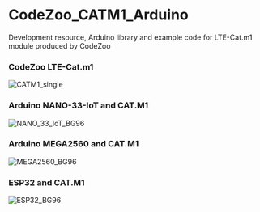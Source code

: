 # CodeZoo_CATM1_Arduino
Development resource, Arduino library and example code for LTE-Cat.m1 module produced by CodeZoo

### CodeZoo LTE-Cat.m1
![CATM1_single](https://user-images.githubusercontent.com/22319034/84928458-5eb58d80-b109-11ea-8349-bacfa3e9e747.PNG)

### Arduino NANO-33-IoT and CAT.M1
![NANO_33_IoT_BG96](https://user-images.githubusercontent.com/22319034/85374179-56c57580-b56f-11ea-862e-114f5c37ea81.png)

### Arduino MEGA2560 and CAT.M1
![MEGA2560_BG96](https://user-images.githubusercontent.com/22319034/85375442-44e4d200-b571-11ea-951c-48bb70986e93.png)

### ESP32 and CAT.M1
![ESP32_BG96](https://user-images.githubusercontent.com/22319034/85370592-e536f880-b569-11ea-99a8-fb443b19cbb8.png)

